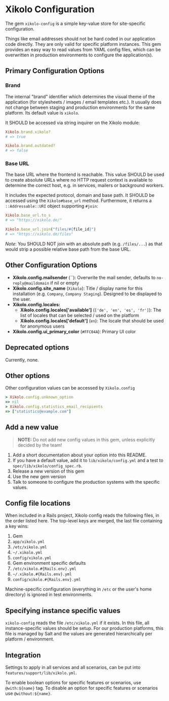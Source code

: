 # Xikolo Configuration

The gem `xikolo-config` is a simple key-value store for site-specific configuration.

Things like email addresses should not be hard coded in our application code directly. They are only valid for specific platform instances. This gem provides an easy way to read values from YAML config files, which can be overwritten in production environments to configure the application(s).

## Primary Configuration Options

### Brand

The internal "brand" identifier which determines the visual theme of the application (for stylesheets / images / email templates etc.). It usually does not change between staging and production environments for the same platform. Its default value is `xikolo`.

It SHOULD be accessed via string inquirer on the Xikolo module:

```ruby
Xikolo.brand.xikolo?
# => true

Xikolo.brand.outdated?
# => false
```

### Base URL

The base URL where the frontend is reachable. This value SHOULD be used to create absolute URLs where no HTTP request context is available to determine the correct host, e.g. in services, mailers or background workers.

It includes the expected protocol, domain and base path. It SHOULD be accessed using the `Xikolo#base_url` method. Furthermore, it returns a `::Addressable::URI` object supporting `#join`:

```ruby
Xikolo.base_url.to_s
# => "https://xikolo.de/"

Xikolo.base_url.join("files/#{file_id}")
# => "https://xikolo.de/files"
```

_Note_: You SHOULD NOT join with an absolute path (e.g. `/files/...`) as that would strip a possible relative base path from the base URL.

## Other Configuration Options

- **Xikolo.config.mailsender** (``): Overwrite the mail sender, defaults to `no-reply@maildomain` if nil or empty
- **Xikolo.config.site_name** (`Xikolo`): Title / display name for this installation (e.g. `Company`, `Company Staging`). Designed to be displayed to the user.
- **Xikolo.config.locales:**
  - **Xikolo.config.locales['available']** (`['de', 'en', 'es', 'fr']`): The list of locales that can be selected / used on the platform
  - **Xikolo.config.locales['default']** (`en`): The locale that should be used for anonymous users
- **Xikolo.config.ui_primary_color** (`#FFC04A`): Primary UI color

## Deprecated options

Currently, none.

## Other options

Other configuration values can be accessed by `Xikolo.config`

```ruby
> Xikolo.config.unknown_option
=> nil
> Xikolo.config.statistics_email_recipients
=> ["statistics@example.com"]
```

## Add a new value

> **NOTE:** Do not add new config values in this gem, unless explicitly decided by the team!

1. Add a short documentation about your option into this README.
2. If you have a default value, add it to `lib/xikolo/config.yml` and a test to `spec/lib/xikolo/config_spec.rb`.
3. Release a new version of this gem
4. Use the new gem version
5. Talk to someone to configure the production systems with the specific values.

## Config file locations

When included in a Rails project, Xikolo config reads the following files, in the order listed here.
The top-level keys are merged, the last file containing a key wins:

1. Gem
2. `app/xikolo.yml`
3. `/etc/xikolo.yml`
4. `~/.xikolo.yml`
5. `config/xikolo.yml`
6. Gem environment specific defaults
7. `/etc/xikolo.#{Rails.env}.yml`
8. `~/.xikolo.#{Rails.env}.yml`
9. `config/xikolo.#{Rails.env}.yml`

Machine-specific configuration (everything in `/etc` or the user's home directory) is ignored in test environments.

## Specifying instance specific values

`xikolo-config` reads the file `/etc/xikolo.yml` if it exists.
In this file, all instance-specific values should be setup.
For our production platforms, this file is managed by Salt and the values are generated hierarchically per platform / environment.

## Integration

Settings to apply in all services and all scenarios, can be put into `features/support/lib/xikolo.yml`.

To enable boolean options for specific features or scenarios, use `@with:${name}` tag. To disable an option for specific features or scenarios use `@without:${name}`.
